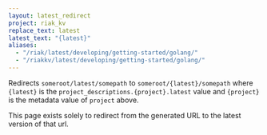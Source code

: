 ```yaml
---
layout: latest_redirect
project: riak_kv
replace_text: latest
latest_text: "{latest}"
aliases:
  - "/riak/latest/developing/getting-started/golang/"
  - "/riakkv/latest/developing/getting-started/golang/"
---
```


Redirects `someroot/latest/somepath` to `someroot/{latest}/somepath` 
where `{latest}` is the `project_descriptions.{project}.latest` value
and `{project}` is the metadata value of `project` above.

This page exists solely to redirect from the generated URL to the latest version of
that url.


